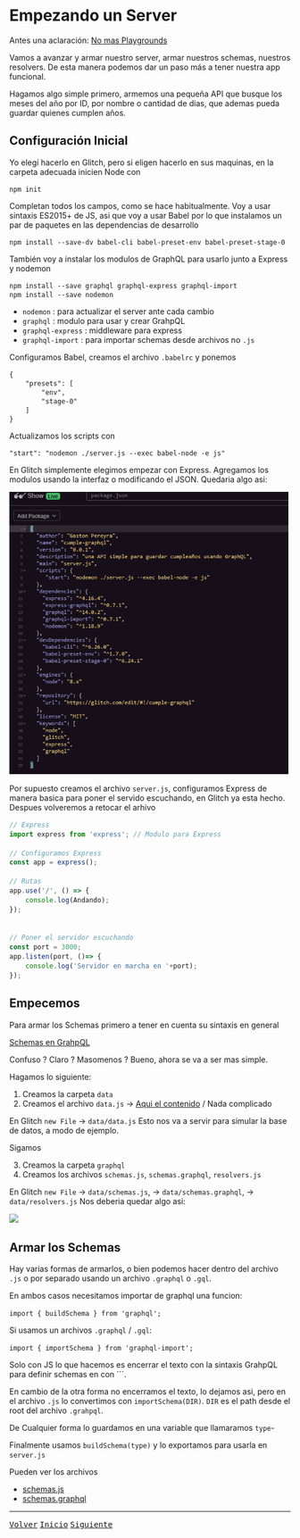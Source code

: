 # Empezando un Server

Antes una aclaración: [No mas Playgrounds](https://github.com/gastonpereyra/Apuntes_GraphQL/blob/master/Contenido/playground_no_mas.md)

Vamos a avanzar y armar nuestro server, armar nuestros schemas, nuestros resolvers. De esta manera podemos dar un paso más a tener nuestra app funcional.

Hagamos algo simple primero, armemos una pequeña API que busque los meses del año por ID, por nombre o cantidad de dias, que ademas pueda guardar quienes cumplen años.

## Configuración Inicial

Yo elegí hacerlo en Glitch, pero si eligen hacerlo en sus maquinas, en la carpeta adecuada inicien Node con

```
npm init
```

Completan todos los campos, como se hace habitualmente.
Voy a usar sintaxis ES2015+ de JS, asi que voy a usar Babel por lo que instalamos un par de paquetes en las dependencias de desarrollo

```
npm install --save-dv babel-cli babel-preset-env babel-preset-stage-0
```

También voy a instalar los modulos de GraphQL para usarlo junto a Express y nodemon

```
npm install --save graphql graphql-express graphql-import
npm install --save nodemon
```
* `nodemon` : para actualizar el server ante cada cambio
* `graphql` : modulo para usar y crear GrahpQL
* `graphql-express` : middleware para express
* `graphql-import` : para importar schemas desde archivos no `.js`

Configuramos Babel, creamos el archivo `.babelrc` y ponemos

```
{
    "presets": [
        "env",
        "stage-0"
    ]
}
```

Actualizamos los scripts con

```
"start": "nodemon ./server.js --exec babel-node -e js"
```

En Glitch simplemente elegimos empezar con Express. Agregamos los modulos usando la interfaz o modificando el JSON.
Quedaria algo asi:

<img src="https://github.com/gastonpereyra/Apuntes_GraphQL/blob/master/Imagenes/server_node.png" width="500">

Por supuesto creamos el archivo `server.js`, configuramos Express de manera basica para poner el servido escuchando, en Glitch ya esta hecho.
Despues volveremos a retocar el arhivo

```javascript
// Express
import express from 'express'; // Modulo para Express

// Configuramos Express
const app = express();

// Rutas
app.use('/', () => {
    console.log(Andando);
});


// Poner el servidor escuchando
const port = 3000;
app.listen(port, ()=> {
    console.log('Servidor en marcha en '+port);
});
```

## Empecemos

Para armar los Schemas primero a tener en cuenta su sintaxis en general

[Schemas en GrahpQL](https://github.com/gastonpereyra/Apuntes_GraphQL/blob/master/Contenido/schemas.md)

Confuso ? Claro ? Masomenos ? Bueno, ahora se va a ser mas simple.

Hagamos lo siguiente:

1. Creamos la carpeta `data`
2. Creamos el archivo `data.js` -> [Aqui el contenido](https://github.com/gastonpereyra/Apuntes_GraphQL/blob/master/src/data.js) / Nada complicado

En Glitch `new File` -> `data/data.js`
Esto nos va a servir para simular la base de datos, a modo de ejemplo.

Sigamos

3. Creamos la carpeta `graphql`
4. Creamos los archivos `schemas.js`, `schemas.graphql`, `resolvers.js`

En Glitch `new File` -> `data/schemas.js`, -> `data/schemas.graphql`, -> `data/resolvers.js`
Nos deberia quedar algo asi:

<img src="https://github.com/gastonpereyra/Apuntes_GraphQL/blob/master/Imagenes/server_directorio.png">

## Armar los Schemas

Hay varias formas de armarlos, o bien podemos hacer dentro del archivo `.js` o por separado usando un archivo `.graphql` o `.gql`.

En ambos casos necesitamos importar de graphql una funcion:

`import { buildSchema } from 'graphql';`

Si usamos un archivos `.graphql` / `.gql`:

`import { importSchema } from 'graphql-import';`

Solo con JS lo que hacemos es encerrar el texto con la sintaxis GrahpQL para definir schemas en con ```.

En cambio de la otra forma no encerramos el texto, lo dejamos asi, pero en el archivo `.js` lo convertimos con `importSchema(DIR)`.
`DIR` es el path desde el root del archivo `.grahpql`.

De Cualquier forma lo guardamos en una variable que llamaramos `type`-

Finalmente usamos `buildSchema(type)` y lo exportamos para usarla en `server.js`

Pueden ver los archivos 
* [schemas.js](https://github.com/gastonpereyra/Apuntes_GraphQL/tree/master/src/schemas.graphql)
* [schemas.graphql](https://github.com/gastonpereyra/Apuntes_GraphQL/blob/master/src/schemas.js)


- - - -
[<kbd>Volver</kbd>](https://github.com/gastonpereyra/Apuntes_GraphQL/blob/master/Contenido/playground_mutation.md)
[<kbd>Inicio</kbd>](https://github.com/gastonpereyra/Apuntes_GraphQL/blob/master/README.md)
[<kbd>Siguiente</kbd>](https://github.com/gastonpereyra/Apuntes_GraphQL/blob/master/contenido/server_resolvers.md)
